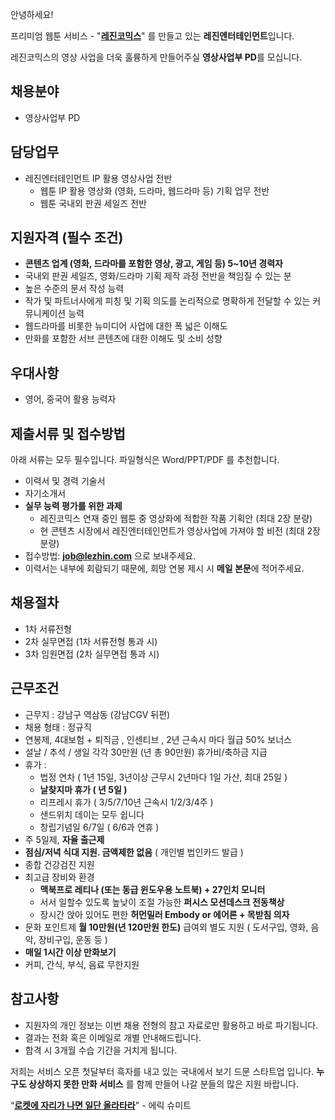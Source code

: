 안녕하세요!

프리미엄 웹툰 서비스 - "**[레진코믹스](http://www.lezhin.com)**" 를 만들고 있는 **레진엔터테인먼트**입니다.

레진코믹스의 영상 사업을 더욱 훌륭하게 만들어주실 **영상사업부 PD**를 모십니다.


## 채용분야
- 영상사업부 PD

## 담당업무
- 레진엔터테인먼트 IP 활용 영상사업 전반 
   - 웹툰 IP 활용 영상화 (영화, 드라마, 웹드라마 등) 기획 업무 전반 
   - 웹툰 국내외 판권 세일즈 전반 

## 지원자격 (필수 조건)

- **콘텐츠 업계 (영화, 드라마를 포함한 영상, 광고, 게임 등) 5~10년 경력자**
- 국내외 판권 세일즈, 영화/드라마 기획 제작 과정 전반을 책임질 수 있는 분 
- 높은 수준의 문서 작성 능력
- 작가 및 파트너사에게 피칭 및 기획 의도를 논리적으로 명확하게 전달할 수 있는 커뮤니케이션 능력 
- 웹드라마를 비롯한 뉴미디어 사업에 대한 폭 넓은 이해도 
- 만화를 포함한 서브 콘텐츠에 대한 이해도 및 소비 성향 

## 우대사항

- 영어, 중국어 활용 능력자

## 제출서류 및 접수방법

아래 서류는 모두 필수입니다. 파일형식은 Word/PPT/PDF 를 추천합니다.

- 이력서 및 경력 기술서 
- 자기소개서
- **실무 능력 평가를 위한 과제** 
    - 레진코믹스 연재 중인 웹툰 중 영상화에 적합한 작품 기획안 (최대 2장 분량) 
    - 현 콘텐츠 시장에서 레진엔터테인먼트가 영상사업에 가져야 할 비전 (최대 2장 분량) 
- 접수방법: **job@lezhin.com** 으로 보내주세요.
- 이력서는 내부에 회람되기 때문에, 희망 연봉 제시 시 **메일 본문**에 적어주세요.

## 채용절차 

- 1차 서류전형
- 2차 실무면접 (1차 서류전형 통과 시)
- 3차 임원면접 (2차 실무면접 통과 시)

## 근무조건 

- 근무지 : 강남구 역삼동 (강남CGV 뒤편)
- 채용 형태 : 정규직
- 연봉제, 4대보험 + 퇴직금 , 인센티브 , 2년 근속시 마다 월급 50% 보너스
- 설날 / 추석 / 생일 각각 30만원 (년 총 90만원) 휴가비/축하금 지급
- 휴가 : 
  - 법정 연차 ( 1년 15일, 3년이상 근무시 2년마다 1일 가산, 최대 25일 )
  - **날찾지마 휴가 ( 년 5일 )**
  - 리프레시 휴가 ( 3/5/7/10년 근속시 1/2/3/4주 )
  - 샌드위치 데이는 모두 쉽니다
  - 창립기념일 6/7일 ( 6/6과 연휴 )
- 주 5일제, **자율 출근제**
- **점심/저녁 식대 지원. 금액제한 없음** ( 개인별 법인카드 발급 )
- 종합 건강검진 지원
- 최고급 장비와 환경
  - **맥북프로 레티나 (또는 동급 윈도우용 노트북) + 27인치 모니터** 
  - 서서 일할수 있도록 높낮이 조절 가능한 **퍼시스 모션데스크 전동책상** 
  - 장시간 앉아 있어도 편한 **허먼밀러 Embody or 에어론 + 목받침 의자**
- 문화 포인트제 **월 10만원(년 120만원 한도)** 급여외 별도 지원 ( 도서구입, 영화, 음악, 장비구입, 운동 등 )
- **매일 1시간 이상 만화보기**
- 커피, 간식, 부식, 음료 무한지원

## 참고사항

- 지원자의 개인 정보는 이번 채용 전형의 참고 자료로만 활용하고 바로 파기됩니다.
- 결과는 전화 혹은 이메일로 개별 안내해드립니다.
- 합격 시 3개월 수습 기간을 거치게 됩니다.


저희는 서비스 오픈 첫달부터 흑자를 내고 있는 국내에서 보기 드문 스타트업 입니다. **누구도 상상하지 못한 만화 서비스** 를 함께 만들어 나갈 분들의 많은 지원 바랍니다.


“[**로켓에 자리가 나면 일단 올라타라**](http://estima.wordpress.com/2012/05/28/sheryl/)" - 에릭 슈미트